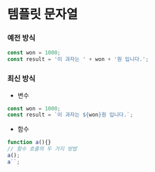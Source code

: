# 템플릿 문자열

### 예전 방식

```javascript
const won = 1000;
const result = '이 과자는 ' + won + '원 입니다.';
```

### 최신 방식

- 변수

```javascript
const won = 1000;
const result = `이 과자는 ${won}원 입니다.`;
```

- 함수

```javascript
function a(){}
// 함수 호출의 두 가지 방법
a();
a``;
```
